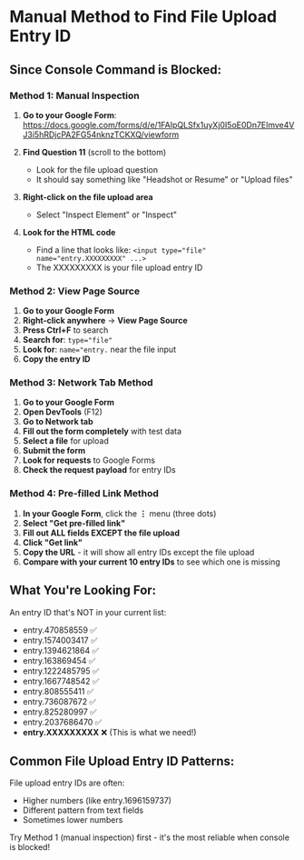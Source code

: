 # Manual Method to Find File Upload Entry ID

## Since Console Command is Blocked:

### Method 1: Manual Inspection
1. **Go to your Google Form**: https://docs.google.com/forms/d/e/1FAIpQLSfx1uyXj0I5oE0Dn7Elmve4VJ3i5hRDjcPA2FG54nknzTCKXQ/viewform

2. **Find Question 11** (scroll to the bottom)
   - Look for the file upload question
   - It should say something like "Headshot or Resume" or "Upload files"

3. **Right-click on the file upload area**
   - Select "Inspect Element" or "Inspect"

4. **Look for the HTML code**
   - Find a line that looks like: `<input type="file" name="entry.XXXXXXXXX" ...>`
   - The XXXXXXXXX is your file upload entry ID

### Method 2: View Page Source
1. **Go to your Google Form**
2. **Right-click anywhere** → **View Page Source**
3. **Press Ctrl+F** to search
4. **Search for**: `type="file"`
5. **Look for**: `name="entry.` near the file input
6. **Copy the entry ID**

### Method 3: Network Tab Method
1. **Go to your Google Form**
2. **Open DevTools** (F12)
3. **Go to Network tab**
4. **Fill out the form completely** with test data
5. **Select a file** for upload
6. **Submit the form**
7. **Look for requests** to Google Forms
8. **Check the request payload** for entry IDs

### Method 4: Pre-filled Link Method
1. **In your Google Form**, click the **⋮** menu (three dots)
2. **Select "Get pre-filled link"**
3. **Fill out ALL fields EXCEPT the file upload**
4. **Click "Get link"**
5. **Copy the URL** - it will show all entry IDs except the file upload
6. **Compare with your current 10 entry IDs** to see which one is missing

## What You're Looking For:
An entry ID that's NOT in your current list:
- entry.470858559 ✅
- entry.1574003417 ✅
- entry.1394621864 ✅
- entry.163869454 ✅
- entry.1222485795 ✅
- entry.1667748542 ✅
- entry.808555411 ✅
- entry.736087672 ✅
- entry.825280997 ✅
- entry.2037686470 ✅
- **entry.XXXXXXXXX** ❌ (This is what we need!)

## Common File Upload Entry ID Patterns:
File upload entry IDs are often:
- Higher numbers (like entry.1696159737)
- Different pattern from text fields
- Sometimes lower numbers

Try Method 1 (manual inspection) first - it's the most reliable when console is blocked!
